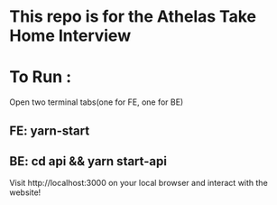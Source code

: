# This repo is for the Athelas Take Home Interview

# To Run :

Open two terminal tabs(one for FE, one for BE)

## FE: yarn-start
## BE: cd api && yarn start-api

Visit http://localhost:3000 on your local browser and interact with the website!





